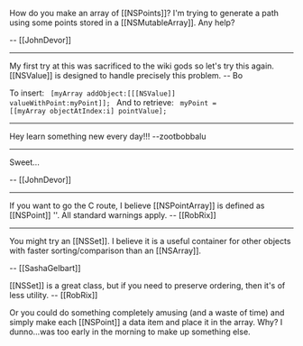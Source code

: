 How do you make an array of [[NSPoints]]? I'm trying to generate a path using some points stored in a [[NSMutableArray]]. Any help?

-- [[JohnDevor]]


----

My first try at this was sacrificed to the wiki gods so let's try this again.  [[NSValue]] is designed to handle precisely this problem. -- Bo

To insert:
<code>
[myArray addObject:[[[NSValue]] valueWithPoint:myPoint]];
</code>
And to retrieve:
<code>
myPoint = [[myArray objectAtIndex:i] pointValue];
</code>


----

Hey learn something new every day!!! --zootbobbalu

----

Sweet... 

-- [[JohnDevor]]

----

If you want to go the C route, I believe [[NSPointArray]] is defined as [[NSPoint]] ''. All standard warnings apply. -- [[RobRix]]

----

You might try an [[NSSet]].  I believe it is a useful container for other objects with faster sorting/comparison than an [[NSArray]].

-- [[SashaGelbart]]

[[NSSet]] is a great class, but if you need to preserve ordering, then it's of less utility. -- [[RobRix]]

Or you could do something completely amusing (and a waste of time) and simply make each [[NSPoint]] a data item and place it in the array. Why? I dunno...was too early in the morning to make up something else.
